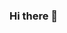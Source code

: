 ### Hi there 👋

<!--
**jennafitch/jennafitch** is a ✨ _special_ ✨ repository because its `README.md` (this file) appears on your GitHub profile.

Here are some ideas to get you started:

- 🔭 I’m currently working on basic level projects to expand my knowledge of GitHub, VS Code, and Python.
- 🌱 I’m currently learning through a course called Intro to Programming
- 😄 Pronouns: she/her
